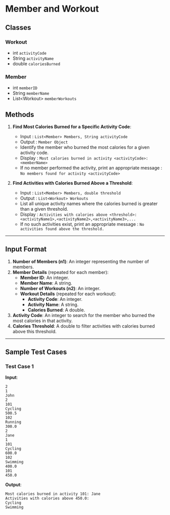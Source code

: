 # Member and Workout

## Classes

### Workout
 - int `activityCode`
 - String `activityName`
 - double `caloriesBurned` 

### Member
 - int `memberID`
 - String `memberName`
 - List&lt;Workout&gt; `memberWorkouts`


## Methods

1. **Find Most Calories Burned for a Specific Activity Code**:
   - Input : `List<Member> Members, String activityCode`
   - Output : `Member Object`
   - Identify the member who burned the most calories for a given activity code.
   - Display : `Most calories burned in activity <activityCode>: <memberName>`
   - If no member performed the activity, print an appropriate message : `No members found for activity <activityCode>`

2. **Find Activities with Calories Burned Above a Threshold**:
   - Input : `List<Member> Members, double threshold`
   - Output : `List<Workout> Workouts`
   - List all unique activity names where the calories burned is greater than a given threshold. 
   - Display : `Activities with calories above <threshold>: <activityName1>,<activityName2>,<activityName3>,...`
   - If no such activities exist, print an appropriate message : `No activities found above the threshold.`

---

## Input Format

1. **Number of Members (n1)**: An integer representing the number of members.
2. **Member Details** (repeated for each member):
   - **Member ID**: An integer.
   - **Member Name**: A string.
   - **Number of Workouts (n2)**: An integer.
   - **Workout Details** (repeated for each workout):
     - **Activity Code**: An integer.
     - **Activity Name**: A string.
     - **Calories Burned**: A double.
3. **Activity Code**: An integer to search for the member who burned the most calories in that activity.
4. **Calories Threshold**: A double to filter activities with calories burned above this threshold.

---

## Sample Test Cases

### Test Case 1
**Input**:
```
2
1
John
2
101
Cycling
500.5
102
Running
300.0
2
Jane
1
101
Cycling
600.0
102
Swimming
400.0
101
450.0
```
**Output**:
```
Most calories burned in activity 101: Jane
Activities with calories above 450.0:
Cycling
Swimming
```
